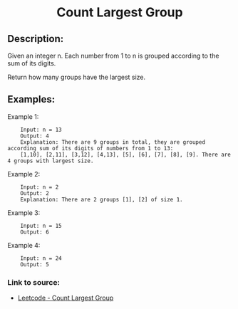 <h1 align="center">Count Largest Group</h1>

## Description:
Given an integer n. Each number from 1 to n is grouped according to the sum of its digits. 

Return how many groups have the largest size.

## Examples:

Example 1:

```
	Input: n = 13
	Output: 4
	Explanation: There are 9 groups in total, they are grouped according sum of its digits of numbers from 1 to 13:
	[1,10], [2,11], [3,12], [4,13], [5], [6], [7], [8], [9]. There are 4 groups with largest size.
```

Example 2:

```
	Input: n = 2
	Output: 2
	Explanation: There are 2 groups [1], [2] of size 1.
```

Example 3:

```
	Input: n = 15
	Output: 6
```

Example 4:

```
	Input: n = 24
	Output: 5
```


### Link to source: 
- <a href="https://leetcode.com/problems/count-largest-group/">Leetcode - Count Largest Group</a>
